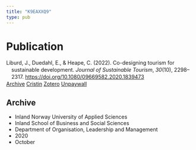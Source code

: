 ```yaml
---
title: "K9EAXXQ9"
type: pub
---
```

<h1>Publication</h1>
<article id="csl-bib-container-K9EAXXQ9" class="csl-bib-container">
  <div class="csl-bib-body" style="line-height: 1.35; padding-left: 1em; text-indent:-1em;">
  <div class="csl-entry">Liburd, J., Duedahl, E., &amp; Heape, C. (2022). Co-designing tourism for sustainable development. <i>Journal of Sustainable Tourism</i>, <i>30</i>(10), 2298&#x2013;2317. <a href="https://doi.org/10.1080/09669582.2020.1839473">https://doi.org/10.1080/09669582.2020.1839473</a></div>
</div>
  <div class="csl-bib-buttons">
    <a href="#taxonomy-article-K9EAXXQ9" class="csl-bib-button">Archive</a>
    <a href alt="Cristin URL" class="csl-bib-button">Cristin</a>
    <a href alt="Zotero URL" class="csl-bib-button">Zotero</a>
    <a href="https://findresearcher.sdu.dk/ws/files/180550301/Liburd_el_al_2020_Codesigning_STD_final.pdf" class="csl-bib-button">Unpaywall</a>
  </div>
  <div id="csl-bib-meta-container-K9EAXXQ9"></div>
</article>
<div id="csl-bib-meta-K9EAXXQ9" class="csl-bib-meta">
  <article id="taxonomy-article-K9EAXXQ9" class="taxonomy-article">
    <h1>Archive</h1>
    <ul>
      <li>Inland Norway University of Applied Sciences</li>
      <li>Inland School of Business and Social Sciences</li>
      <li>Department of Organisation, Leadership and Management</li>
      <li>2020</li>
      <li>October</li>
    </ul>
  </article>
</div>
